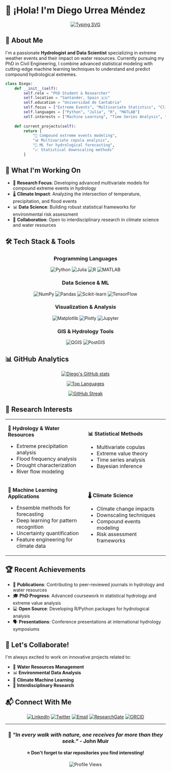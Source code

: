 # 👋 ¡Hola! I'm Diego Urrea Méndez
<div align="center">
  
[![Typing SVG](https://readme-typing-svg.herokuapp.com?font=Fira+Code&weight=600&size=28&pause=1000&color=58A6FF&center=true&vCenter=true&width=600&lines=Hydrologist+%26+Data+Scientist;Extreme+Events+Researcher;Python+%7C+Julia+%7C+R+Developer;Civil+Engineering+PhD+Student)](https://git.io/typing-svg)

</div>

## 🚀 About Me

I'm a passionate **Hydrologist and Data Scientist** specializing in extreme weather events and their impact on water resources. Currently pursuing my PhD in Civil Engineering, I combine advanced statistical modeling with cutting-edge machine learning techniques to understand and predict compound hydrological extremes.

```python
class Diego:
    def __init__(self):
        self.role = "PhD Student & Researcher"
        self.location = "Santander, Spain 🇪🇸"
        self.education = "Universidad de Cantabria"
        self.focus = ["Extreme Events", "Multivariate Statistics", "Climate Risk"]
        self.languages = ["Python", "Julia", "R", "MATLAB"]
        self.interests = ["Machine Learning", "Time Series Analysis", "Copulas"]
    
    def current_projects(self):
        return [
            "🌊 Compound extreme events modeling",
            "📊 Multivariate copula analysis",
            "🤖 ML for hydrological forecasting",
            "📈 Statistical downscaling methods"
        ]
```

## 💼 What I'm Working On

- 🔬 **Research Focus**: Developing advanced multivariate models for compound extreme events in hydrology
- 🌡️ **Climate Impact**: Analyzing the intersection of temperature, precipitation, and flood events
- 📊 **Data Science**: Building robust statistical frameworks for environmental risk assessment
- 🤝 **Collaboration**: Open to interdisciplinary research in climate science and water resources

## 🛠️ Tech Stack & Tools

<div align="center">

### Programming Languages
![Python](https://img.shields.io/badge/Python-3776AB?style=for-the-badge&logo=python&logoColor=white)
![Julia](https://img.shields.io/badge/Julia-9558B2?style=for-the-badge&logo=julia&logoColor=white)
![R](https://img.shields.io/badge/R-276DC3?style=for-the-badge&logo=r&logoColor=white)
![MATLAB](https://img.shields.io/badge/MATLAB-0076A8?style=for-the-badge&logo=mathworks&logoColor=white)

### Data Science & ML
![NumPy](https://img.shields.io/badge/NumPy-013243?style=for-the-badge&logo=numpy&logoColor=white)
![Pandas](https://img.shields.io/badge/Pandas-150458?style=for-the-badge&logo=pandas&logoColor=white)
![Scikit-learn](https://img.shields.io/badge/Scikit--learn-F7931E?style=for-the-badge&logo=scikit-learn&logoColor=white)
![TensorFlow](https://img.shields.io/badge/TensorFlow-FF6F00?style=for-the-badge&logo=tensorflow&logoColor=white)

### Visualization & Analysis
![Matplotlib](https://img.shields.io/badge/Matplotlib-11557c?style=for-the-badge&logo=matplotlib&logoColor=white)
![Plotly](https://img.shields.io/badge/Plotly-3F4F75?style=for-the-badge&logo=plotly&logoColor=white)
![Jupyter](https://img.shields.io/badge/Jupyter-F37626?style=for-the-badge&logo=jupyter&logoColor=white)

### GIS & Hydrology Tools
![QGIS](https://img.shields.io/badge/QGIS-589632?style=for-the-badge&logo=qgis&logoColor=white)
![PostGIS](https://img.shields.io/badge/PostGIS-336791?style=for-the-badge&logo=postgresql&logoColor=white)

</div>

## 📊 GitHub Analytics

<div align="center">
  
[![Diego's GitHub stats](https://github-readme-stats.vercel.app/api?username=diegourreamendez&show_icons=true&theme=github_dark&hide_border=true&bg_color=0D1117)](https://github.com/diegourreamendez)

[![Top Languages](https://github-readme-stats.vercel.app/api/top-langs/?username=diegourreamendez&layout=compact&theme=github_dark&hide_border=true&bg_color=0D1117)](https://github.com/diegourreamendez)

[![GitHub Streak](https://streak-stats.demolab.com/?user=diegourreamendez&theme=github-dark-blue&hide_border=true&background=0D1117)](https://git.io/streak-stats)

</div>

## 🎯 Research Interests

<table>
<tr>
<td width="50%">

**🌊 Hydrology & Water Resources**
- Extreme precipitation analysis
- Flood frequency analysis  
- Drought characterization
- River flow modeling

</td>
<td width="50%">

**📊 Statistical Methods**
- Multivariate copulas
- Extreme value theory
- Time series analysis
- Bayesian inference

</td>
</tr>
<tr>
<td width="50%">

**🤖 Machine Learning Applications**
- Ensemble methods for forecasting
- Deep learning for pattern recognition
- Uncertainty quantification
- Feature engineering for climate data

</td>
<td width="50%">

**🌡️ Climate Science**
- Climate change impacts
- Downscaling techniques
- Compound events modeling
- Risk assessment frameworks

</td>
</tr>
</table>

## 🏆 Recent Achievements

- 📄 **Publications**: Contributing to peer-reviewed journals in hydrology and water resources
- 🎓 **PhD Progress**: Advanced coursework in statistical hydrology and extreme value analysis
- 💻 **Open Source**: Developing R/Python packages for hydrological analysis
- 🗣️ **Presentations**: Conference presentations at international hydrology symposiums

## 🤝 Let's Collaborate!

I'm always excited to work on innovative projects related to:

- 🌊 **Water Resources Management**
- 📊 **Environmental Data Analysis** 
- 🤖 **Climate Machine Learning**
- 🔬 **Interdisciplinary Research**

## 📬 Connect With Me

<div align="center">

[![LinkedIn](https://img.shields.io/badge/LinkedIn-0077B5?style=for-the-badge&logo=linkedin&logoColor=white)](https://www.linkedin.com/in/diego-urrea-mendez/)
[![Twitter](https://img.shields.io/badge/Twitter-1DA1F2?style=for-the-badge&logo=twitter&logoColor=white)](https://twitter.com/diegourreamend1)
[![Email](https://img.shields.io/badge/Email-D14836?style=for-the-badge&logo=gmail&logoColor=white)](mailto:dum834@alumnos.unican.es)
[![ResearchGate](https://img.shields.io/badge/ResearchGate-00CCBB?style=for-the-badge&logo=ResearchGate&logoColor=white)](https://www.researchgate.net/profile/Diego-Urrea-Mendez/research)
[![ORCID](https://img.shields.io/badge/ORCID-A6CE39?style=for-the-badge&logo=ORCID&logoColor=white)](https://orcid.org/0000-0001-6284-3087)

</div>

---

<div align="center">

### 💭 *"In every walk with nature, one receives far more than they seek."* - John Muir

**⭐ Don't forget to star repositories you find interesting!**

![Profile Views](https://komarev.com/ghpvc/?username=diegourreamendez&style=for-the-badge&color=58A6FF)

</div>
